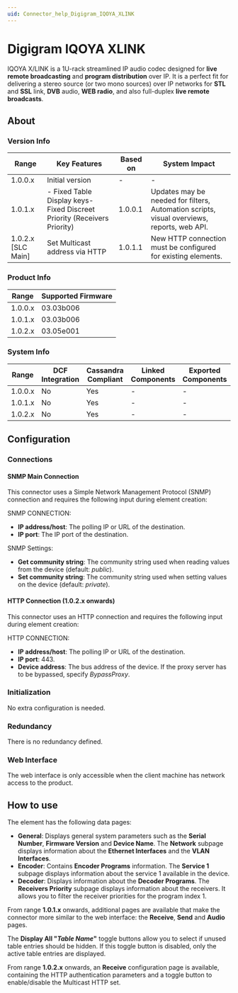 ```yaml
---
uid: Connector_help_Digigram_IQOYA_XLINK
---
```


# Digigram IQOYA XLINK

IQOYA X/LINK is a 1U-rack streamlined IP audio codec designed for **live remote broadcasting** and **program distribution** over IP. It is a perfect fit for delivering a stereo source (or two mono sources) over IP networks for **STL** and **SSL** link, **DVB** audio, **WEB radio**, and also full-duplex **live remote broadcasts**.

## About

### Version Info

| **Range**            | **Key Features**                                                          | **Based on** | **System Impact**                                                                          |
|----------------------|---------------------------------------------------------------------------|--------------|--------------------------------------------------------------------------------------------|
| 1.0.0.x              | Initial version                                                           | \-           | \-                                                                                         |
| 1.0.1.x              | \- Fixed Table Display keys- Fixed Discreet Priority (Receivers Priority) | 1.0.0.1      | Updates may be needed for filters, Automation scripts, visual overviews, reports, web API. |
| 1.0.2.x \[SLC Main\] | Set Multicast address via HTTP                                            | 1.0.1.1      | New HTTP connection must be configured for existing elements.                              |

### Product Info

| **Range** | **Supported Firmware** |
|-----------|------------------------|
| 1.0.0.x   | 03.03b006              |
| 1.0.1.x   | 03.03b006              |
| 1.0.2.x   | 03.05e001              |

### System Info

| **Range** | **DCF Integration** | **Cassandra Compliant** | **Linked Components** | **Exported Components** |
|-----------|---------------------|-------------------------|-----------------------|-------------------------|
| 1.0.0.x   | No                  | Yes                     | \-                    | \-                      |
| 1.0.1.x   | No                  | Yes                     | \-                    | \-                      |
| 1.0.2.x   | No                  | Yes                     | \-                    | \-                      |

## Configuration

### Connections

#### SNMP Main Connection

This connector uses a Simple Network Management Protocol (SNMP) connection and requires the following input during element creation:

SNMP CONNECTION:

- **IP address/host**: The polling IP or URL of the destination.
- **IP port**: The IP port of the destination.

SNMP Settings:

- **Get community string**: The community string used when reading values from the device (default: *public*).
- **Set community string**: The community string used when setting values on the device (default: *private*).

#### HTTP Connection (1.0.2.x onwards)

This connector uses an HTTP connection and requires the following input during element creation:

HTTP CONNECTION:

- **IP address/host**: The polling IP or URL of the destination.
- **IP port**: 443.
- **Device address**: The bus address of the device. If the proxy server has to be bypassed, specify *BypassProxy*.

### Initialization

No extra configuration is needed.

### Redundancy

There is no redundancy defined.

### Web Interface

The web interface is only accessible when the client machine has network access to the product.

## How to use

The element has the following data pages:

- **General**: Displays general system parameters such as the **Serial Number**, **Firmware Version** and **Device Name**. The **Network** subpage displays information about the **Ethernet Interfaces** and the **VLAN Interfaces**.
- **Encoder**: Contains **Encoder Programs** information. The **Service 1** subpage displays information about the service 1 available in the device.
- **Decoder**: Displays information about the **Decoder Programs**. The **Receivers Priority** subpage displays information about the receivers. It allows you to filter the receiver priorities for the program index 1.

From range **1.0.1.x** onwards, additional pages are available that make the connector more similar to the web interface: the **Receive**, **Send** and **Audio** pages.

The **Display All "*****Table Name*****"** toggle buttons allow you to select if unused table entries should be hidden. If this toggle button is disabled, only the active table entries are displayed.

From range **1.0.2.x** onwards, an **Receive** configuration page is available, containing the HTTP authentication parameters and a toggle button to enable/disable the Multicast HTTP set.

